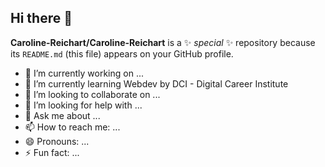 ## Hi there 👋

**Caroline-Reichart/Caroline-Reichart** is a ✨ _special_ ✨ repository because its `README.md` (this file) appears on your GitHub profile.

- 🔭 I’m currently working on ... 
- 🌱 I’m currently learning Webdev by DCI - Digital Career Institute
- 👯 I’m looking to collaborate on ...
- 🤔 I’m looking for help with ...
- 💬 Ask me about ...
- 📫 How to reach me: ...
- 😄 Pronouns: ...
- ⚡ Fun fact: ...

